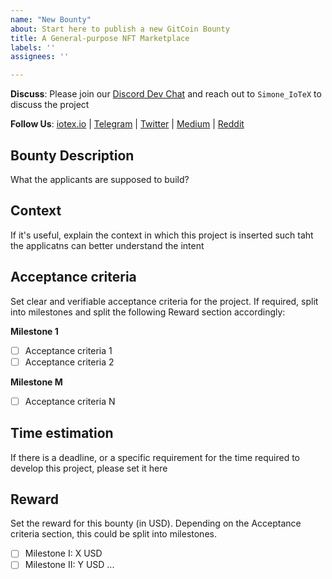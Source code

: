 ```yaml
---
name: "New Bounty"
about: Start here to publish a new GitCoin Bounty
title: A General-purpose NFT Marketplace
labels: ''
assignees: ''

---
```


**Discuss**: Please join our [Discord Dev Chat](https://iotex.io/devdiscord) and reach out to `Simone_IoTeX` to discuss the project 

**Follow Us**: [iotex.io](https://iotex.io) | [Telegram](https://t.me/IoTeXGroup) | [Twitter](https://twitter.com/iotex_io) | [Medium](https://medium.com/@iotex) | [Reddit](https://www.reddit.com/r/IoTeX)

## Bounty Description
What the applicants are supposed to build?

## Context
If it's useful, explain the context in which this project is inserted such taht the applicatns can better understand the intent

## Acceptance criteria
Set clear and verifiable acceptance criteria for the project. If required, split into milestones and split the following Reward section accordingly:

**Milestone 1**
* [ ] Acceptance criteria 1
* [ ] Acceptance criteria 2

**Milestone M**
* [ ] Acceptance criteria N

## Time estimation
If there is a deadline, or a specific requirement for the time required to develop this project, please set it here

## Reward
Set the reward for this bounty (in USD). Depending on the Acceptance criteria section, this could be split into milestones.

* [ ] Milestone I: X USD
* [ ] Milestone II: Y USD
...
